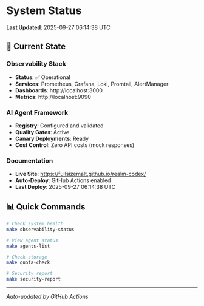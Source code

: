 # System Status

**Last Updated**: 2025-09-27 06:14:38 UTC

## 🎯 Current State

### Observability Stack
- **Status**: ✅ Operational
- **Services**: Prometheus, Grafana, Loki, Promtail, AlertManager
- **Dashboards**: http://localhost:3000
- **Metrics**: http://localhost:9090

### AI Agent Framework
- **Registry**: Configured and validated
- **Quality Gates**: Active
- **Canary Deployments**: Ready
- **Cost Control**: Zero API costs (mock responses)

### Documentation
- **Live Site**: https://fullsizemalt.github.io/realm-codex/
- **Auto-Deploy**: GitHub Actions enabled
- **Last Deploy**: 2025-09-27 06:14:38 UTC

## 📊 Quick Commands

```bash
# Check system health
make observability-status

# View agent status
make agents-list

# Check storage
make quota-check

# Security report
make security-report
```

---
*Auto-updated by GitHub Actions*
